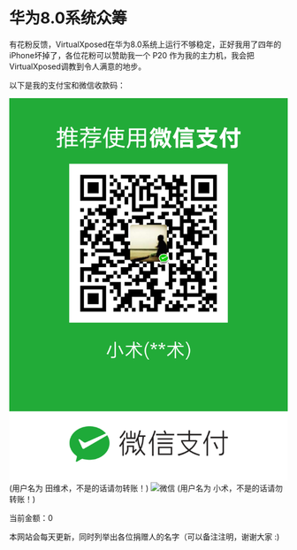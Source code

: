 # 华为8.0系统众筹

有花粉反馈，VirtualXposed在华为8.0系统上运行不够稳定，正好我用了四年的iPhone坏掉了，各位花粉可以赞助我一个 P20 作为我的主力机，我会把VirtualXposed调教到令人满意的地步。

以下是我的支付宝和微信收款码：

![支付宝](weixin.png) (用户名为 田维术，不是的话请勿转账！)
![微信](alipay.png) (用户名为 小术，不是的话请勿转账！)

当前金额：0

本网站会每天更新，同时列举出各位捐赠人的名字（可以备注注明，谢谢大家 :)
